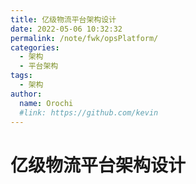```yaml
---
title: 亿级物流平台架构设计
date: 2022-05-06 10:32:32
permalink: /note/fwk/opsPlatform/
categories:
  - 架构
  - 平台架构
tags:
  - 架构
author: 
  name: Orochi
  #link: https://github.com/kevin
---
```

# 亿级物流平台架构设计

